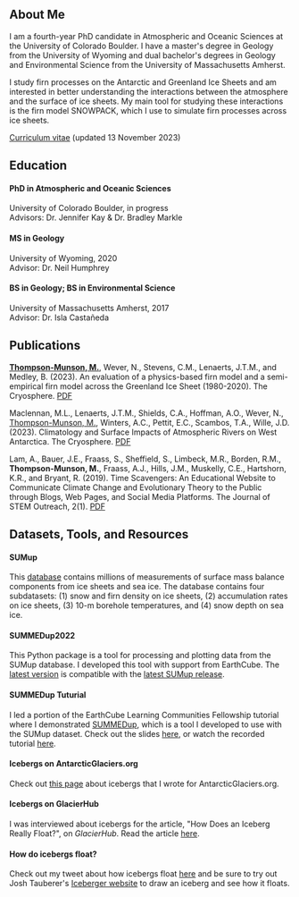 ## About Me

I am a fourth-year PhD candidate in Atmospheric and Oceanic Sciences at the University of Colorado Boulder. I have a master's degree in Geology from the University of Wyoming and dual bachelor's degrees in Geology and Environmental Science from the University of Massachusetts Amherst.

I study firn processes on the Antarctic and Greenland Ice Sheets and am interested in better understanding the interactions between the atmosphere and the surface of ice sheets. My main tool for studying these interactions is the firn model SNOWPACK, which I use to simulate firn processes across ice sheets.

[Curriculum vitae](./Thompson_Munson_CV_full.pdf) (updated 13 November 2023)


## Education

#### PhD in Atmospheric and Oceanic Sciences
University of Colorado Boulder, in progress
<br>
Advisors: Dr. Jennifer Kay & Dr. Bradley Markle

#### MS in Geology
University of Wyoming, 2020
<br>
Advisor: Dr. Neil Humphrey

#### BS in Geology; BS in Environmental Science
University of Massachusetts Amherst, 2017
<br>
Advisor: Dr. Isla Castañeda


## Publications

<u><b>Thompson-Munson, M.</b></u>, Wever, N., Stevens, C.M., Lenaerts, J.T.M., and Medley, B. (2023). An evaluation of a physics-based firn model and a semi-empirical firn model across the Greenland Ice Sheet (1980-2020). The Cryosphere. [PDF](https://tc.copernicus.org/articles/17/2185/2023/tc-17-2185-2023.pdf)

Maclennan, M.L., Lenaerts, J.T.M., Shields, C.A., Hoffman, A.O., Wever, N., <u>Thompson-Munson, M.</u>, Winters, A.C., Pettit, E.C., Scambos, T.A., Wille, J.D. (2023). Climatology and Surface Impacts of Atmospheric Rivers on West Antarctica. The Cryosphere. [PDF](https://tc.copernicus.org/articles/17/865/2023/tc-17-865-2023.pdf)

Lam, A., Bauer, J.E., Fraass, S., Sheffield, S., Limbeck, M.R., Borden, R.M., <b>Thompson-Munson, M.</b>, Fraass, A.J., Hills, J.M., Muskelly, C.E., Hartshorn, K.R., and Bryant, R. (2019). Time Scavengers: An Educational Website to Communicate Climate Change and Evolutionary Theory to the Public through Blogs, Web Pages, and Social Media Platforms. The Journal of STEM Outreach, 2(1). [PDF](https://scholarworks.umass.edu/cgi/viewcontent.cgi?article=1000&context=geo_grad_pubs)


## Datasets, Tools, and Resources

#### SUMup ####
This [database](https://arcticdata.io/catalog/view/doi:10.18739/A24Q7QR58) contains millions of measurements of surface mass balance components from ice sheets and sea ice. The database contains four subdatasets: (1) snow and firn density on ice sheets, (2) accumulation rates on ice sheets, (3) 10-m borehole temperatures, and (4) snow depth on sea ice.

#### SUMMEDup2022 ####
This Python package is a tool for processing and plotting data from the SUMup database. I developed this tool with support from EarthCube. The [latest version](https://github.com/MeganTM/SUMMEDup2022) is compatible with the [latest SUMup release](https://arcticdata.io/catalog/view/doi:10.18739/A24Q7QR58).

#### SUMMEDup Tuturial ####
I led a portion of the EarthCube Learning Communities Fellowship tutorial where I demonstrated [SUMMEDup](https://github.com/MeganTM/SUMMEDup), which is a tool I developed to use with the SUMup dataset. Check out the slides [here](./EarthCube_tutorial.pdf), or watch the recorded tutorial [here](https://youtu.be/Mw8wfqEACKw?t=1293).

#### Icebergs on AntarcticGlaciers.org ####
Check out [this page](http://www.antarcticglaciers.org/glacier-processes/glacier-types/icebergs/) about icebergs that I wrote for AntarcticGlaciers.org.

#### Icebergs on GlacierHub ####
I was interviewed about icebergs for the article, "How Does an Iceberg Really Float?", on _GlacierHub_. Read the article [here](https://blogs.ei.columbia.edu/2021/03/12/iceberg-really-float/).

#### How do icebergs float? ####
Check out my tweet about how icebergs float [here](https://twitter.com/GlacialMeg/status/1362557149147058178) and be sure to try out Josh Tauberer's [Iceberger website](https://joshdata.me/iceberger.html) to draw an iceberg and see how it floats.
